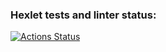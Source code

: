 ### Hexlet tests and linter status:
[![Actions Status](https://github.com/puretruth/java-project-lvl1/workflows/hexlet-check/badge.svg)](https://github.com/puretruth/java-project-lvl1/actions)